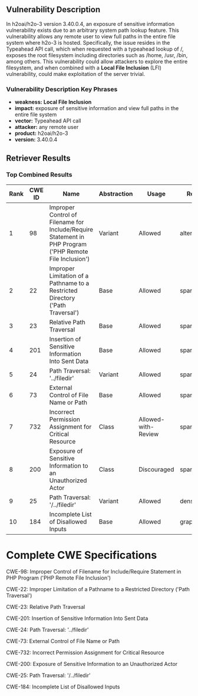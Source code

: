 ## Vulnerability Description
In h2oai/h2o-3 version 3.40.0.4, an exposure of sensitive information vulnerability exists due to an arbitrary system path lookup feature. This vulnerability allows any remote user to view full paths in the entire file system where h2o-3 is hosted. Specifically, the issue resides in the Typeahead API call, which when requested with a typeahead lookup of /, exposes the root filesystem including directories such as /home, /usr, /bin, among others. This vulnerability could allow attackers to explore the entire filesystem, and when combined with a **Local File Inclusion** (LFI) vulnerability, could make exploitation of the server trivial.

### Vulnerability Description Key Phrases
- **weakness:** **Local File Inclusion**
- **impact:** exposure of sensitive information and view full paths in the entire file system
- **vector:** Typeahead API call
- **attacker:** any remote user
- **product:** h2oai/h2o-3
- **version:** 3.40.0.4

## Retriever Results

### Top Combined Results

| Rank | CWE ID | Name | Abstraction | Usage  | Retrievers | Individual Scores |
|------|--------|------|-------------|-------|------------|-------------------|
| 1 | 98 | Improper Control of Filename for Include/Require Statement in PHP Program ('PHP Remote File Inclusion') | Variant | Allowed | alternate_terms | 1.000 |
| 2 | 22 | Improper Limitation of a Pathname to a Restricted Directory ('Path Traversal') | Base | Allowed | sparse | 0.472 |
| 3 | 23 | Relative Path Traversal | Base | Allowed | sparse | 0.453 |
| 4 | 201 | Insertion of Sensitive Information Into Sent Data | Base | Allowed | sparse | 0.446 |
| 5 | 24 | Path Traversal: '../filedir' | Variant | Allowed | sparse | 0.443 |
| 6 | 73 | External Control of File Name or Path | Base | Allowed | sparse | 0.439 |
| 7 | 732 | Incorrect Permission Assignment for Critical Resource | Class | Allowed-with-Review | sparse | 0.436 |
| 8 | 200 | Exposure of Sensitive Information to an Unauthorized Actor | Class | Discouraged | sparse | 0.434 |
| 9 | 25 | Path Traversal: '/../filedir' | Variant | Allowed | dense | 0.597 |
| 10 | 184 | Incomplete List of Disallowed Inputs | Base | Allowed | graph | 0.002 |



# Complete CWE Specifications

CWE-98: Improper Control of Filename for Include/Require Statement in PHP Program ('PHP Remote File Inclusion')

CWE-22: Improper Limitation of a Pathname to a Restricted Directory ('Path Traversal')

CWE-23: Relative Path Traversal

CWE-201: Insertion of Sensitive Information Into Sent Data

CWE-24: Path Traversal: '../filedir'

CWE-73: External Control of File Name or Path

CWE-732: Incorrect Permission Assignment for Critical Resource

CWE-200: Exposure of Sensitive Information to an Unauthorized Actor

CWE-25: Path Traversal: '/../filedir'

CWE-184: Incomplete List of Disallowed Inputs